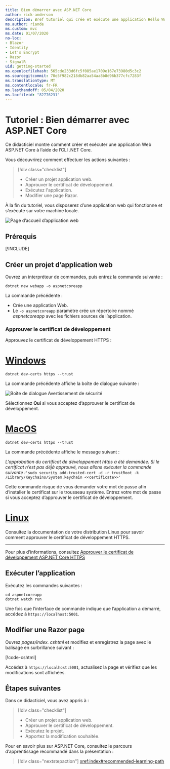```yaml
---
title: Bien démarrer avec ASP.NET Core
author: rick-anderson
description: Bref tutoriel qui crée et exécute une application Hello World de base à l’aide d’ASP.NET Core.
ms.author: riande
ms.custom: mvc
ms.date: 01/07/2020
no-loc:
- Blazor
- Identity
- Let's Encrypt
- Razor
- SignalR
uid: getting-started
ms.openlocfilehash: 565cde233d6fc5f085ae1709e167e73980d5c3c2
ms.sourcegitcommit: 70e5f982c218db82aa54aa8b8d96b377cfc7283f
ms.translationtype: MT
ms.contentlocale: fr-FR
ms.lasthandoff: 05/04/2020
ms.locfileid: "82776231"
---
```

# <a name="tutorial-get-started-with-aspnet-core"></a>Tutoriel : Bien démarrer avec ASP.NET Core

Ce didacticiel montre comment créer et exécuter une application Web ASP.NET Core à l’aide de l’CLI .NET Core.

Vous découvrirez comment effectuer les actions suivantes :

> [!div class="checklist"]
> * Créer un projet application web.
> * Approuver le certificat de développement.
> * Exécutez l'application.
> * Modifier une page Razor.

À la fin du tutoriel, vous disposerez d’une application web qui fonctionne et s’exécute sur votre machine locale.

![Page d’accueil d’application web](_static/home-page.png)

## <a name="prerequisites"></a>Prérequis

[!INCLUDE[](~/includes/3.1-SDK.md)]

## <a name="create-a-web-app-project"></a>Créer un projet d’application web

Ouvrez un interpréteur de commandes, puis entrez la commande suivante :

```dotnetcli
dotnet new webapp -o aspnetcoreapp
```

La commande précédente :

* Crée une application Web.  
* Le `-o aspnetcoreapp` paramètre crée un répertoire nommé *aspnetcoreapp* avec les fichiers sources de l’application.

### <a name="trust-the-development-certificate"></a>Approuver le certificat de développement

Approuvez le certificat de développement HTTPS :

# <a name="windows"></a>[Windows](#tab/windows)

```dotnetcli
dotnet dev-certs https --trust
```

La commande précédente affiche la boîte de dialogue suivante :

![Boîte de dialogue Avertissement de sécurité](~/getting-started/_static/cert.png)

Sélectionnez **Oui** si vous acceptez d’approuver le certificat de développement.

# <a name="macos"></a>[MacOS](#tab/macos)

```dotnetcli
dotnet dev-certs https --trust
```

La commande précédente affiche le message suivant :

*L’approbation du certificat de développement https a été demandée. Si le certificat n’est pas déjà approuvé, nous allons exécuter la commande suivante :*`'sudo security add-trusted-cert -d -r trustRoot -k /Library/Keychains/System.keychain <<certificate>>'`

Cette commande risque de vous demander votre mot de passe afin d’installer le certificat sur le trousseau système. Entrez votre mot de passe si vous acceptez d’approuver le certificat de développement.

# <a name="linux"></a>[Linux](#tab/linux)

Consultez la documentation de votre distribution Linux pour savoir comment approuver le certificat de développement HTTPS.

---

Pour plus d’informations, consultez [Approuver le certificat de développement ASP.NET Core HTTPS](xref:security/enforcing-ssl#trust-the-aspnet-core-https-development-certificate-on-windows-and-macos)

## <a name="run-the-app"></a>Exécuter l’application

Exécutez les commandes suivantes :

```dotnetcli
cd aspnetcoreapp
dotnet watch run
```

Une fois que l’interface de commande indique que l’application a démarré, accédez à `https://localhost:5001`.

## <a name="edit-a-razor-page"></a>Modifier une Razor page

Ouvrez *pages/index. cshtml* et modifiez et enregistrez la page avec le balisage en surbrillance suivant :

[!code-cshtml[](sample/index.cshtml?highlight=9)]

Accédez à `https://localhost:5001`, actualisez la page et vérifiez que les modifications sont affichées.

## <a name="next-steps"></a>Étapes suivantes

Dans ce didacticiel, vous avez appris à :

> [!div class="checklist"]
> * Créer un projet application web.
> * Approuver le certificat de développement.
> * Exécutez le projet.
> * Apportez la modification souhaitée.

Pour en savoir plus sur ASP.NET Core, consultez le parcours d’apprentissage recommandé dans la présentation :

> [!div class="nextstepaction"]
> <xref:index#recommended-learning-path>
